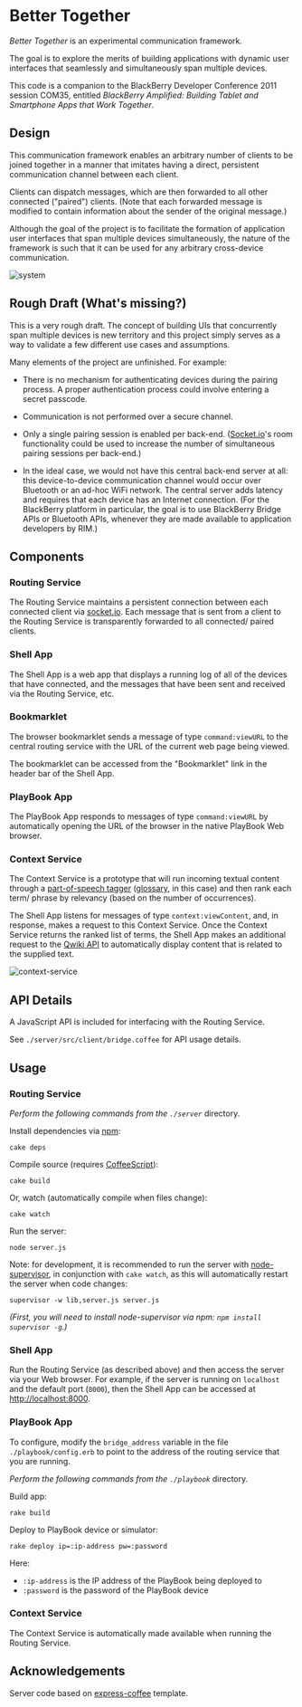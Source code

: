 # Better Together

_Better Together_ is an experimental communication framework.

The goal is to explore the merits of building applications with dynamic user interfaces that seamlessly and simultaneously span multiple devices.

This code is a companion to the BlackBerry Developer Conference 2011 session COM35, entitled *BlackBerry Amplified: Building Tablet and Smartphone Apps that Work Together*.

## Design

This communication framework enables an arbitrary number of clients to be joined together in a manner that imitates having a direct, persistent communication channel between each client.

Clients can dispatch messages, which are then forwarded to all other connected ("paired") clients. (Note that each forwarded message is modified to contain information about the sender of the original message.)

Although the goal of the project is to facilitate the formation of application user interfaces that span multiple devices simultaneously, the nature of the framework is such that it can be used for any arbitrary cross-device communication.

![system](https://github.com/mjrusso/better-together/raw/master/diagrams/better-together-bridge.png)

## Rough Draft (What's missing?)

This is a very rough draft. The concept of building UIs that concurrently span multiple devices is new territory and this project simply serves as a way to validate a few different use cases and assumptions.

Many elements of the project are unfinished. For example:

- There is no mechanism for authenticating devices during the pairing process. A proper authentication process could involve entering a secret passcode.

- Communication is not performed over a secure channel.

- Only a single pairing session is enabled per back-end. ([Socket.io][socketio]'s room functionality could be used to increase the number of simultaneous pairing sessions per back-end.)

- In the ideal case, we would not have this central back-end server at all: this device-to-device communication channel would occur over Bluetooth or an ad-hoc WiFi network. The central server adds latency and requires that each device has an Internet connection. (For the BlackBerry platform in particular, the goal is to use BlackBerry Bridge APIs or Bluetooth APIs, whenever they are made available to application developers by RIM.)

## Components

### Routing Service

The Routing Service maintains a persistent connection between each connected client via [socket.io][socketio]. Each message that is sent from a client to the Routing Service is transparently forwarded to all connected/ paired clients.

### Shell App

The Shell App is a web app that displays a running log of all of the devices that have connected, and the messages that have been sent and received via the Routing Service, etc.

### Bookmarklet

The browser bookmarklet sends a message of type `command:viewURL` to the central routing service with the URL of the current web page being viewed.

The bookmarklet can be accessed from the "Bookmarklet" link in the header bar of the Shell App.

### PlayBook App

The PlayBook App responds to messages of type `command:viewURL` by automatically opening the URL of the browser in the native PlayBook Web browser.

### Context Service

The Context Service is a prototype that will run incoming textual content through a [part-of-speech tagger][part-of-speech-tagging] ([glossary][node-glossary], in this case) and then rank each term/ phrase by relevancy (based on the number of occurrences).

The Shell App listens for messages of type `context:viewContent`, and, in response, makes a request to this Context Service. Once the Context Service returns the ranked list of terms, the Shell App makes an additional request to the [Qwiki API][qwiki-api] to automatically display content that is related to the supplied text.

![context-service](https://github.com/mjrusso/better-together/raw/master/diagrams/better-together-contextual-data-service.png)

## API Details

A JavaScript API is included for interfacing with the Routing Service.

See `./server/src/client/bridge.coffee` for API usage details.

## Usage

### Routing Service

_Perform the following commands from the `./server`_ directory.

Install dependencies via [npm][npm]:

    cake deps

Compile source (requires [CoffeeScript][coffeescript]):

    cake build

Or, watch (automatically compile when files change):

    cake watch

Run the server:

    node server.js

Note: for development, it is recommended to run the server with [node-supervisor][node-supervisor], in conjunction with `cake watch`, as this will automatically restart the server when code changes:

    supervisor -w lib,server.js server.js

_(First, you will need to install node-supervisor via npm: `npm install supervisor -g`.)_

### Shell App

Run the Routing Service (as described above) and then access the server via your Web browser. For example, if the server is running on `localhost` and the default port (`8000`), then the Shell App can be accessed at [http://localhost:8000](http://localhost:8000).

### PlayBook App

To configure, modify the `bridge_address` variable in the file `./playbook/config.erb` to point to the address of the routing service that you are running.

_Perform the following commands from the `./playbook`_ directory.

Build app:

    rake build

Deploy to PlayBook device or simulator:

    rake deploy ip=:ip-address pw=:password

Here:

- `:ip-address` is the IP address of the PlayBook being deployed to
- `:password` is the password of the PlayBook device

### Context Service

The Context Service is automatically made available when running the Routing Service.

## Acknowledgements

Server code based on [express-coffee][express-coffee] template.

[socketio]: http://socket.io
[part-of-speech-tagging]: http://en.wikipedia.org/wiki/Part-of-speech_tagging
[node-glossary]: https://github.com/harthur/glossary
[qwiki-api]: http://www.qwiki.com/api
[npm]: http://npmjs.org
[coffeescript]: http://jashkenas.github.com/coffee-script/
[node-supervisor]: https://github.com/isaacs/node-supervisor
[express-coffee]: https://github.com/twilson63/express-coffee
